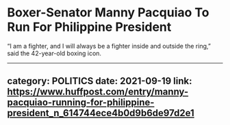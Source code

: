 # Boxer-Senator Manny Pacquiao To Run For Philippine President

“I am a fighter, and I will always be a fighter inside and outside the ring,” said the 42-year-old boxing icon.

---
category: POLITICS
date: 2021-09-19
link: https://www.huffpost.com/entry/manny-pacquiao-running-for-philippine-president_n_614744ece4b0d9b6de97d2e1
---
